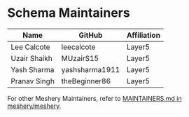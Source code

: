 # Schema Maintainers

| Name                | GitHub                 | Affiliation |
| ------------------- | ---------------------- | ----------- |
| Lee Calcote         | leecalcote             | Layer5      |
| Uzair Shaikh        | MUzairS15              | Layer5      |
| Yash Sharma         | yashsharma1911         | Layer5      |
| Pranav Singh        | theBeginner86          | Layer5      |

For other Meshery Maintainers, refer to  [MAINTAINERS.md in meshery/meshery](https://github.com/meshery/meshery/blob/master/MAINTAINERS.md).
